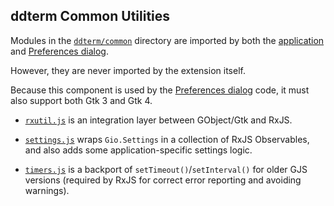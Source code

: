 ddterm Common Utilities
-----------------------

Modules in the [`ddterm/common`] directory are imported by both
the [application] and [Preferences dialog].

However, they are never imported by the extension itself.

Because this component is used by the [Preferences dialog] code, it must also
support both Gtk 3 and Gtk 4.

* [`rxutil.js`] is an integration layer between GObject/Gtk and RxJS.

* [`settings.js`] wraps `Gio.Settings` in a collection of RxJS Observables,
and also adds some application-specific settings logic.

* [`timers.js`] is a backport of `setTimeout()`/`setInterval()` for older GJS
versions (required by RxJS for correct error reporting and avoiding warnings).

[`ddterm/common`]: /ddterm/common

[application]: /ddterm/app
[Preferences dialog]: /ddterm/pref

[`rxutil.js`]: /ddterm/common/rxutil.js
[`settings.js`]: /ddterm/common/settings.js
[`timers.js`]: /ddterm/common/timers.js
